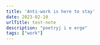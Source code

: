 ```yaml
---
title: 'Anti-work is here to stay'
date: 2023-02-10
urlTitle: test-note
description: "poetryj i e erge"
tags: ["work"]
---
```

